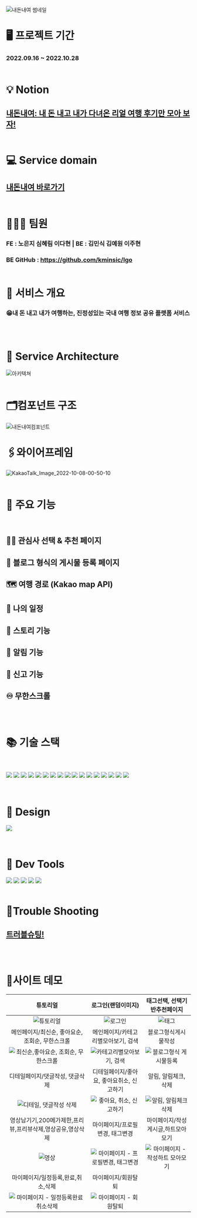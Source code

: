 ![내돈내여 썸네일](https://img1.daumcdn.net/thumb/R1280x0/?scode=mtistory2&fname=https%3A%2F%2Fblog.kakaocdn.net%2Fdn%2Fclxm8X%2FbtrPIRmhmS6%2FJkSaVUvvTI9wgdtt0mSwP0%2Fimg.jpg)
# 🖥 프로젝트 기간
### 2022.09.16 ~ 2022.10.28 </br></br>

# 💡 Notion  
## [내돈내여: 내 돈 내고 내가 다녀온 리얼 여행 후기만 모아 보자!](https://goofy-skiff-c81.notion.site/d61b741102074034a0f2bf821369fb51) </br></br>


# 💻 Service domain
## [내돈내여 바로가기](https://naedonnaeyo.com/) </br></br>


# 👩‍👩‍👧 팀원 
### FE : 노은지 심혜림 이다현 | BE : 김민식 김예원 이주현
### BE GitHub : https://github.com/kminsic/Igo </br></br>

# 🔖 서비스 개요
### 😁내 돈 내고 내가 여행하는, 진정성있는 국내 여행 정보 공유 플랫폼 서비스
</br></br>

# 📑 Service Architecture

![아키텍쳐](![image](https://user-images.githubusercontent.com/106578705/198479515-38fdd6c3-cb12-49b0-8fbc-d9b0d58c2c31.png)
)</br></br>


# 🗂컴포넌트 구조

![내돈내여컴포넌트](https://user-images.githubusercontent.com/106578705/198281413-5902ee88-cbf6-4248-b5c3-84a096c4be04.png)


# 🖇와이어프레임 

![KakaoTalk_Image_2022-10-08-00-50-10](https://user-images.githubusercontent.com/106578705/194595627-3f7b36d5-b543-42ad-8da5-b960fde4ccd0.png)</br></br>


# 🚀 주요 기능</br></br>


## 👍🏻 관심사 선택 & 추천 페이지

## 📝 블로그 형식의 게시물 등록 페이지

## 🗺️ 여행 경로 (Kakao map API)

## 🍻 나의 일정

## 🎥 스토리 기능

## 🎉 알림 기능

## 👮 신고 기능

## ♾️ 무한스크롤
</br></br>

# 📚 기술 스택</br></br>

<div align=left>
<img src="https://camo.githubusercontent.com/d147c6135f0f61373ceeae9035902f4c70578cb7bebacbf9a629bbfa0c035b0c/68747470733a2f2f696d672e736869656c64732e696f2f62616467652f6a6176617363726970742d4637444631453f7374796c653d666f722d7468652d6261646765266c6f676f3d6a617661736372697074266c6f676f436f6c6f723d626c61636b">
<img src="https://camo.githubusercontent.com/5a7100155d1a7b75357a90e8810530b21c8723c59f2976d0dafc7950205336d7/68747470733a2f2f696d672e736869656c64732e696f2f62616467652f68746d6c352d4533344632363f7374796c653d666f722d7468652d6261646765266c6f676f3d68746d6c35266c6f676f436f6c6f723d7768697465">
<img 
src="https://camo.githubusercontent.com/d7a20725f534274737c2e8ea95bd345a2f09c31f22910de188b3151aad65b45d/68747470733a2f2f696d672e736869656c64732e696f2f62616467652f72656163742d3631444146423f7374796c653d666f722d7468652d6261646765266c6f676f3d7265616374266c6f676f436f6c6f723d626c61636b">
<img
src="https://camo.githubusercontent.com/9bf2b5cae981ed3da34b9ea0a22c42455a7944c8e5db92de7d24a56361ddb5bb/68747470733a2f2f696d672e736869656c64732e696f2f62616467652f52656475782d546f6f6c6b69742d3736344142433f7374796c653d666f722d7468652d6261646765266c6f676f3d7265647578266c6f676f436f6c6f723d7768697465">
<img
src="https://camo.githubusercontent.com/6f26c892816d5da31bf8c94fe2a504e84108058caac25525f742f8cb5004dd7a/68747470733a2f2f696d672e736869656c64732e696f2f62616467652f6178696f732d3030374345323f7374796c653d666f722d7468652d6261646765266c6f676f3d6178696f73266c6f676f436f6c6f723d7768697465">
<img
src="https://camo.githubusercontent.com/cf845c8e26b768508a83f459bf45bd7c85c0646ffce27ea0b4f21699ea618b6b/68747470733a2f2f696d672e736869656c64732e696f2f62616467652f7265616374726f75746572646f6d2d4341343234353f7374796c653d666f722d7468652d6261646765266c6f676f3d7265616374726f75746572646f6d266c6f676f436f6c6f723d7768697465">
<img
src="https://camo.githubusercontent.com/fb0b1a571fc9bfe685078db0d33a354bac9d69b85bccccf1d3d4595ea58201d9/68747470733a2f2f696d672e736869656c64732e696f2f62616467652f616d617a6f6e6177732d3233324633453f7374796c653d666f722d7468652d6261646765266c6f676f3d616d617a6f6e617773266c6f676f436f6c6f723d7768697465">
<img
src="https://camo.githubusercontent.com/ee8469b5963e224c147ea2d9c9bb06993a8ecb8a2315162003dd59c0dc261e50/68747470733a2f2f696d672e736869656c64732e696f2f62616467652f5377656574416c657274322d3336324435393f7374796c653d666f722d7468652d6261646765266c6f676f3d5377656574416c65727432266c6f676f436f6c6f723d626c61636b">
<img src="https://camo.githubusercontent.com/a9a95986631c3d4945a63d42d2864e3918a834d672d907e174a29f743a1bc3f1/68747470733a2f2f696d672e736869656c64732e696f2f62616467652f6769742d4630353033323f7374796c653d666f722d7468652d6261646765266c6f676f3d676974266c6f676f436f6c6f723d7768697465">
<img
src="https://camo.githubusercontent.com/aeffefeba25f5d23abafbbb2e919cd6be737f5914ba660813cdd2c0ddad12b9f/68747470733a2f2f696d672e736869656c64732e696f2f62616467652f526561637420526f757465722d4341343234353f7374796c653d666f722d7468652d6261646765266c6f676f3d7265616374726f75746572266c6f676f436f6c6f723d7768697465">
<img src="https://camo.githubusercontent.com/53a1b1d4db8fab0d181a9d5c1cd850b7e0e9541832ddb6ebade4f59fe08c74ea/68747470733a2f2f696d672e736869656c64732e696f2f62616467652f4e617665722d3033433735413f7374796c653d666f722d7468652d6261646765266c6f676f3d4e61766572266c6f676f436f6c6f723d7768697465">
<img
src="https://camo.githubusercontent.com/bb6e8eeccc8867c523d9adf0bb17ebfc84a1f9d3928bf6daa91357e92f8fde2d/68747470733a2f2f696d672e736869656c64732e696f2f62616467652f4b616b616f2d4646434430303f7374796c653d666f722d7468652d6261646765266c6f676f3d4b616b616f266c6f676f436f6c6f723d626c61636b">
<img src="https://camo.githubusercontent.com/6edbc790a0f795a6a382f807b8e0dc2bf4a7892f8811ebb438825063c84e085c/68747470733a2f2f696d672e736869656c64732e696f2f62616467652f437265617465205265616374204170702d3039443341433f7374796c653d666f722d7468652d6261646765266c6f676f3d63726561746520526561637420417070266c6f676f436f6c6f723d7768697465">
<img src="https://camo.githubusercontent.com/e68c6b9ddf0d0aa553f47fa6a1beb2b60176552e8a7862fe2932c03078a45376/68747470733a2f2f696d672e736869656c64732e696f2f62616467652f4e6f74696f6e2d3030303030303f7374796c653d666f722d7468652d6261646765266c6f676f3d4e6f74696f6e266c6f676f436f6c6f723d7768697465">
<img src="https://camo.githubusercontent.com/3a8be4d33166b6bd1610e3af88b5236ee322a3773aaaad8ae74d0455dd570466/68747470733a2f2f696d672e736869656c64732e696f2f62616467652f536f75726365747265652d3030353243433f7374796c653d666f722d7468652d6261646765266c6f676f3d536f7572636574726565266c6f676f436f6c6f723d7768697465">
<img src="https://camo.githubusercontent.com/a632a6c6cffce290d622213102d564bb475168d75c103323fce98f5a14e61163/68747470733a2f2f696d672e736869656c64732e696f2f62616467652f56697375616c2053747564696f20436f64652d3030374143433f7374796c653d666f722d7468652d6261646765266c6f676f3d56697375616c2053747564696f20436f6465266c6f676f436f6c6f723d7768697465">
<img src="https://camo.githubusercontent.com/ad176bb5a61237550550e47d7e77dd5d1a846518df44c522d2ba9c0a7da6379c/68747470733a2f2f696d672e736869656c64732e696f2f62616467652f6769746875622d3138313731373f7374796c653d666f722d7468652d6261646765266c6f676f3d676974687562266c6f676f436f6c6f723d7768697465">
</div></br></br>

# 🎨 Design 
<div align=left>
<img
src="https://camo.githubusercontent.com/9b24e246341ffbd9ec678a707aeb9b568bacd13dc3894c64ec4b17937af1f0f6/68747470733a2f2f696d672e736869656c64732e696f2f62616467652f4669676d612d4632344531453f7374796c653d666f722d7468652d6261646765266c6f676f3d4669676d61266c6f676f436f6c6f723d7768697465"></div></br></br>

# 🔧 Dev Tools
<div align=left>
<img
src="https://camo.githubusercontent.com/ded00e3a8defd4caf7c2e8ea94e076d9e0f2e6b98049ab4962760caded370232/68747470733a2f2f696d672e736869656c64732e696f2f62616467652f5653436f64652d3030374143433f7374796c653d666f722d7468652d6261646765266c6f676f3d56697375616c2053747564696f20436f6465266c6f676f436f6c6f723d7768697465">
<img
src="https://camo.githubusercontent.com/fdb91eb7d32ba58701c8e564694cbe60e706378baefa180dbb96e2c1cfb9ec0f/68747470733a2f2f696d672e736869656c64732e696f2f62616467652f4769742d4630353033323f7374796c653d666f722d7468652d6261646765266c6f676f3d476974266c6f676f436f6c6f723d7768697465">
<img
src="https://camo.githubusercontent.com/2347c9fba6c510c78036fe89705b42eb3f577767ba25b836e2dda127132c0a66/68747470733a2f2f696d672e736869656c64732e696f2f62616467652f4769746875622d3138313731373f7374796c653d666f722d7468652d6261646765266c6f676f3d676974687562266c6f676f436f6c6f723d7768697465">
<img
src="https://camo.githubusercontent.com/e68c6b9ddf0d0aa553f47fa6a1beb2b60176552e8a7862fe2932c03078a45376/68747470733a2f2f696d672e736869656c64732e696f2f62616467652f4e6f74696f6e2d3030303030303f7374796c653d666f722d7468652d6261646765266c6f676f3d4e6f74696f6e266c6f676f436f6c6f723d7768697465">
<img
src="https://camo.githubusercontent.com/c37f52fc7f77f8a8fd16a733a91c75278dcb3149e14c24a2203d7f7217bb4643/68747470733a2f2f696d672e736869656c64732e696f2f62616467652f536c61636b2d3441313534423f7374796c653d666f722d7468652d6261646765266c6f676f3d536c61636b266c6f676f436f6c6f723d7768697465"></br></br>

# 🎯Trouble Shooting 

## [트러블슈팅!](https://pacific-force-cab.notion.site/Trouble-shooting-0e43f4f5f5524c6e83fc418494ce6b2a)
</br></br>

# 🎥사이트 데모
|튜토리얼|로그인(랜덤이미지)|태그선택, 선택기반추천페이지|
|:---:|:---:|:---:|
|![튜토리얼](https://user-images.githubusercontent.com/108657283/198048342-db82b3f6-09a1-4275-9313-94df686d1eb2.gif)|![로그인](https://user-images.githubusercontent.com/108657283/198040520-e783224c-e601-4a76-afea-78d7b50f28f8.gif)|![태그](https://user-images.githubusercontent.com/108657283/198048762-ad187ab9-fdad-4405-9749-128699e71e09.gif)|
|메인페이지/최신순, 좋아요순, 조회순, 무한스크롤|메인페이지/카테고리별모아보기, 검색|블로그형식게시물작성|
|![최신순,좋아요순, 조회순, 무한스크롤](https://user-images.githubusercontent.com/108657283/198047191-c7b8e040-d547-4bfb-96b3-7894033704a6.gif)|![카테고리별모아보기, 검색](https://user-images.githubusercontent.com/108657283/198047247-1b9d4d6d-92fb-421d-9205-9303443faf46.gif)|![블로그형식 게시물등록](https://user-images.githubusercontent.com/108657283/198041596-c72badef-b5b1-494e-8f35-77424f2d567a.gif)|
|디테일페이지/댓글작성, 댓글삭제|디테일페이지/좋아요, 좋아요취소, 신고하기|알림, 알림체크, 삭제|
![디테일, 댓글작성 삭제](https://user-images.githubusercontent.com/108657283/198041713-e97fb705-9ff5-4194-b0d3-e42dc56de358.gif)|![좋아요, 취소, 신고하기](https://user-images.githubusercontent.com/108657283/198049035-c013474f-30ce-4047-9d02-fcb10f361e69.gif)|![알림, 알림체크삭제](https://user-images.githubusercontent.com/108657283/198051244-c3bcfa16-04cb-469b-8062-17e9c2120dfd.gif)|
|영상남기기,200메가제한,프리뷰,프리뷰삭제,영상공유,영상삭제|마이페이지/프로필변경, 태그변경|마이페이지/작성게시글,하트모아모기|
|![영상](https://user-images.githubusercontent.com/108657283/198047624-c8449de3-5282-46bc-a8d7-0e8e1ab61012.gif)|![마이페이지 - 프로필변경, 태그변경](https://user-images.githubusercontent.com/108657283/198049152-1bb17f9d-81d8-4ca3-a54b-62fea892436d.gif)|![마이페이지 - 작성하트 모아모기](https://user-images.githubusercontent.com/108657283/198049247-27fc180c-87c3-41ae-8428-24077753d576.gif)|
|마이페이지/일정등록,완료,취소,삭제|마이페이지/회원탈퇴|
|![마이페이지 - 일정등록완료취소삭제](https://user-images.githubusercontent.com/108657283/198049380-7e30bf63-86f2-4b8a-a4ff-a2d631c26cdf.gif)|![마이페이지 - 회원탈퇴](https://user-images.githubusercontent.com/108657283/198049441-8315f8b4-3b93-4928-8d83-44bfb5a6d151.gif)|
